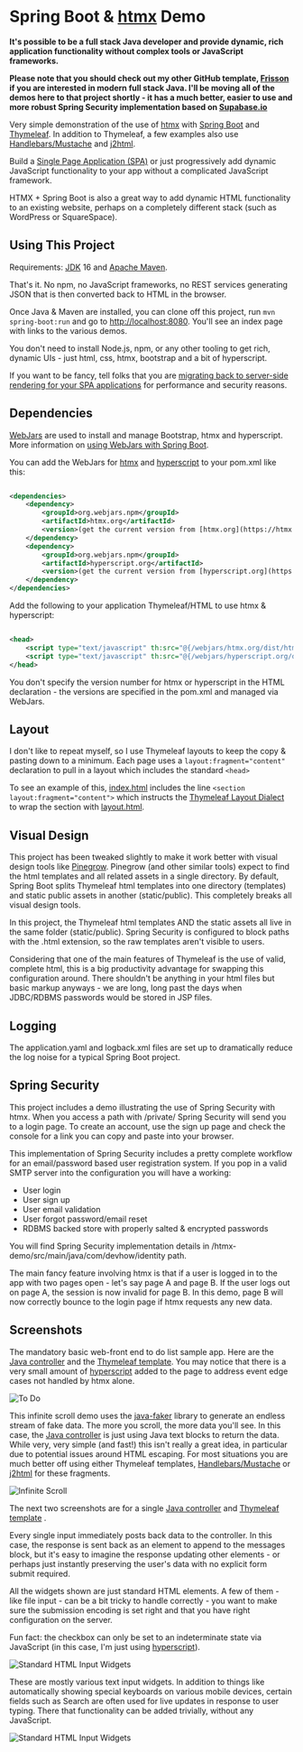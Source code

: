 # Spring Boot & [htmx](https://htmx.org/) Demo

**It's possible to be a full stack Java developer and provide dynamic, rich application functionality without complex
tools or JavaScript frameworks.**

**Please note that you should check out my other GitHub template, [Frisson](https://github.com/ChangeNode/frisson) if you are interested
in modern full stack Java. I'll be moving all of the demos here to that project shortly - it has a much better, easier to
use and more robust Spring Security implementation based on [Supabase.io](https://supabase.io/)**

Very simple demonstration of the use of [htmx](https://htmx.org)
with [Spring Boot](https://spring.io/projects/spring-boot)
and [Thymeleaf](https://www.thymeleaf.org). In addition to Thymeleaf, a few examples also use
[Handlebars/Mustache](https://github.com/jknack/handlebars.java) and [j2html](https://j2html.com/).

Build a [Single Page Application (SPA)](https://en.wikipedia.org/wiki/Single-page_application) or just progressively add
dynamic JavaScript functionality to your app without a complicated JavaScript framework.

HTMX + Spring Boot is also a great way to add dynamic HTML functionality to an existing website, perhaps on a completely
different stack (such as WordPress or SquareSpace).

## Using This Project

Requirements: [JDK](https://adoptopenjdk.net/?variant=openjdk16) 16 and [Apache Maven](https://maven.apache.org/).

That's it. No npm, no JavaScript frameworks, no REST services generating JSON that is then converted back to HTML in the
browser.

Once Java & Maven are installed, you can clone off this project, run `mvn spring-boot:run`
and go to [http://localhost:8080](http://localhost:8080). You'll see an index page with links to the various demos.

You don't need to install Node.js, npm, or any other tooling to get rich, dynamic UIs - just html, css, htmx, bootstrap
and a bit of hyperscript.

If you want to be fancy, tell folks that you
are [migrating back to server-side rendering for your SPA applications](https://blog.asayer.io/server-side-rendering-ssr-with-react)
for performance and security reasons.

## Dependencies

[WebJars](https://www.webjars.org) are used to install and manage Bootstrap, htmx and hyperscript. More information
on [using WebJars with Spring Boot](https://www.webjars.org/documentation#springboot).

You can add the WebJars for [htmx](https://htmx.org/) and [hyperscript](https://hyperscript.org/) to your pom.xml like
this:

```xml

<dependencies>
    <dependency>
        <groupId>org.webjars.npm</groupId>
        <artifactId>htmx.org</artifactId>
        <version>(get the current version from [htmx.org](https://htmx.org))</version>
    </dependency>
    <dependency>
        <groupId>org.webjars.npm</groupId>
        <artifactId>hyperscript.org</artifactId>
        <version>(get the current version from [hyperscript.org](https://hyperscript.org))</version>
    </dependency>
</dependencies>
```

Add the following to your application Thymeleaf/HTML to use htmx & hyperscript:

```xml

<head>
    <script type="text/javascript" th:src="@{/webjars/htmx.org/dist/htmx.min.js}"></script>
    <script type="text/javascript" th:src="@{/webjars/hyperscript.org/dist/_hyperscript.js}"></script>
</head>
```

You don't specify the version number for htmx or hyperscript in the HTML declaration - the versions are specified in the
pom.xml and managed via WebJars.

## Layout

I don't like to repeat myself, so I use Thymeleaf layouts to keep the copy & pasting down to a minimum. Each page uses
a `layout:fragment="content"` declaration to pull in a layout which includes the standard `<head>`

To see an example of
this, [index.html](https://github.com/wiverson/htmx-demo/blob/master/src/main/resources/templates/index.html)
includes the line `<section layout:fragment="content">` which instructs the
[Thymeleaf Layout Dialect](https://github.com/ultraq/thymeleaf-layout-dialect) to wrap the section with
[layout.html](https://github.com/wiverson/htmx-demo/blob/master/src/main/resources/templates/layout.html).

## Visual Design

This project has been tweaked slightly to make it work better with visual design tools
like [Pinegrow](https://pinegrow.com/). Pinegrow (and other similar tools) expect to find the html templates and all
related assets in a single directory. By default, Spring Boot splits Thymeleaf html templates into one directory
(templates) and static public assets in another (static/public). This completely breaks all visual design tools.

In this project, the Thymeleaf html templates AND the static assets all live in the same folder (static/public). Spring
Security is configured to block paths with the .html extension, so the raw templates aren't visible to users.

Considering that one of the main features of Thymeleaf is the use of valid, complete html, this is a big productivity
advantage for swapping this configuration around. There shouldn't be anything in your html files but basic markup
anyways - we are long, long past the days when JDBC/RDBMS passwords would be stored in JSP files.

## Logging

The application.yaml and logback.xml files are set up to dramatically reduce the log noise for a typical Spring Boot
project.

## Spring Security

This project includes a demo illustrating the use of Spring Security with htmx. When you access a path with /private/
Spring Security will send you to a login page. To create an account, use the sign up page and check the console for a
link you can copy and paste into your browser.

This implementation of Spring Security includes a pretty complete workflow for an email/password based user registration
system. If you pop in a valid SMTP server into the configuration you will have a working:

- User login
- User sign up
- User email validation
- User forgot password/email reset
- RDBMS backed store with properly salted & encrypted passwords

You will find Spring Security implementation details in /htmx-demo/src/main/java/com/devhow/identity path.

The main fancy feature involving htmx is that if a user is logged in to the app with two pages open - let's say page A
and page B. If the user logs out on page A, the session is now invalid for page B. In this demo, page B will now
correctly bounce to the login page if htmx requests any new data.

## Screenshots

The mandatory basic web-front end to do list sample app. Here are the
[Java controller](https://github.com/wiverson/htmx-demo/blob/master/src/main/java/com/devhow/htmxdemo/demo/ToDoList.java)
and the [Thymeleaf template](https://github.com/wiverson/htmx-demo/blob/master/src/main/resources/templates/todo.html).
You may notice that there is a very small amount of [hyperscript](https://hyperscript.org) added to the page to address
event edge cases not handled by htmx alone.

![To Do](/www/images/todo.png)

This infinite scroll demo uses the [java-faker](https://github.com/DiUS/java-faker) library to generate an endless
stream of fake data. The more you scroll, the more data you'll see. In this case, the
[Java controller](https://github.com/wiverson/htmx-demo/blob/master/src/main/java/com/devhow/htmxdemo/demo/InfiniteScroll.java)
is just using Java text blocks to return the data. While very, very simple (and fast!) this isn't really a great idea,
in particular due to potential issues around HTML escaping. For most situations you are much better off using either
Thymeleaf templates, [Handlebars/Mustache](https://github.com/jknack/handlebars.java) or [j2html](https://j2html.com/)
for these fragments.

![Infinite Scroll](/www/images/infinite-scroll.png)

The next two screenshots are for a single
[Java controller](https://github.com/wiverson/htmx-demo/blob/master/src/main/java/com/devhow/htmxdemo/demo/InputCatalog.java)
and [Thymeleaf template](https://github.com/wiverson/htmx-demo/blob/master/src/main/resources/templates/input-catalog.html)
.

Every single input immediately posts back data to the controller. In this case, the response is sent back as an element
to append to the messages block, but it's easy to imagine the response updating other elements - or perhaps just
instantly preserving the user's data with no explicit form submit required.

All the widgets shown are just standard HTML elements. A few of them - like file input - can be a bit tricky to handle
correctly - you want to make sure the submission encoding is set right and that you have right configuration on the
server.

Fun fact: the checkbox can only be set to an indeterminate state via JavaScript (in this case, I'm just
using [hyperscript](https://hyperscript.org)).

![Standard HTML Input Widgets](/www/images/input-widgets-1.png)

These are mostly various text input widgets. In addition to things like automatically showing special keyboards on
various mobile devices, certain fields such as Search are often used for live updates in response to user typing. There
that functionality can be added trivially, without any JavaScript.

![Standard HTML Input Widgets](/www/images/input-widgets-2.png)
